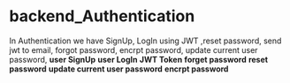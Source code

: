 # backend_Authentication
In Authentication we have SignUp, LogIn using JWT ,reset password, send jwt to email, forgot password, encrpt password, update current user password, 
**user SignUp**
**user LogIn**
**JWT Token**
**forget password**
**reset password**
**update current user password**
**encrpt password**
